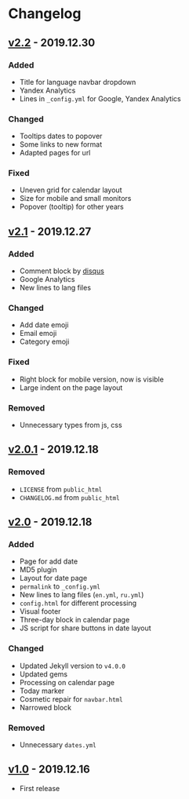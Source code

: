 # Changelog
## [v2.2] - 2019.12.30
### Added
- Title for language navbar dropdown
- Yandex Analytics
- Lines in `_config.yml` for Google, Yandex Analytics

### Changed
- Tooltips dates to popover
- Some links to new format
- Adapted pages for url

### Fixed
- Uneven grid for calendar layout
- Size for mobile and small monitors
- Popover (tooltip) for other years

## [v2.1] - 2019.12.27
### Added
- Comment block by [disqus](http://disqus.com)  
- Google Analytics  
- New lines to lang files

### Changed
- Add date emoji  
- Email emoji  
- Category emoji

### Fixed
- Right block for mobile version, now is visible  
- Large indent on the page layout

### Removed
- Unnecessary types from js, css

## [v2.0.1] - 2019.12.18
### Removed
- `LICENSE` from `public_html`  
- `CHANGELOG.md` from `public_html`

## [v2.0] - 2019.12.18
### Added
- Page for add date  
- MD5 plugin  
- Layout for date page  
- `permalink` to `_config.yml`  
- New lines to lang files (`en.yml`, `ru.yml`)  
- `config.html` for different processing  
- Visual footer  
- Three-day block in calendar page  
- JS script for share buttons in date layout

### Changed
- Updated Jekyll version to `v4.0.0`  
- Updated gems  
- Processing on calendar page  
- Today marker  
- Cosmetic repair for `navbar.html`  
- Narrowed block

### Removed
- Unnecessary `dates.yml`

## [v1.0] - 2019.12.16

- First release

[v2.2]: https://gitlab.com/tophackr/EmojiCalendar/compare/v2.1-r...v2.2-r
[v2.1]: https://gitlab.com/tophackr/EmojiCalendar/compare/v2.0.1-r...v2.1-r
[v2.0.1]: https://gitlab.com/tophackr/EmojiCalendar/compare/v2.0-r...v2.0.1-r
[v2.0]: https://gitlab.com/tophackr/EmojiCalendar/compare/v1.0-r...v2.0-r
[v1.0]: https://gitlab.com/tophackr/EmojiCalendar/compare/9e551822...v1.0-r